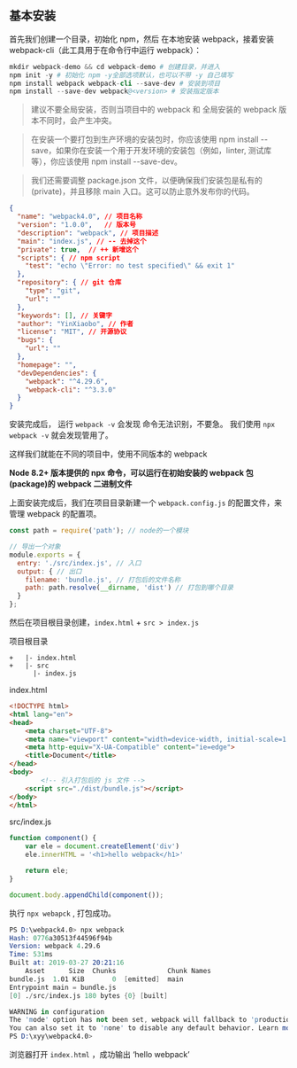 ## 基本安装
首先我们创建一个目录，初始化 npm，然后 在本地安装 webpack，接着安装 webpack-cli（此工具用于在命令行中运行 webpack）：

```s
mkdir webpack-demo && cd webpack-demo # 创建目录，并进入
npm init -y # 初始化 npm -y全部选项默认，也可以不带 -y 自己填写
npm install webpack webpack-cli --save-dev # 安装到项目
npm install --save-dev webpack@<version> # 安装指定版本
```

> 建议不要全局安装，否则当项目中的 webpack 和 全局安装的 webpack 版本不同时，会产生冲突。

> 在安装一个要打包到生产环境的安装包时，你应该使用 npm install --save，如果你在安装一个用于开发环境的安装包（例如，linter, 测试库等），你应该使用 npm install --save-dev。

> 我们还需要调整 package.json 文件，以便确保我们安装包是私有的(private)，并且移除 main 入口。这可以防止意外发布你的代码。

```json
{
  "name": "webpack4.0", // 项目名称
  "version": "1.0.0",   // 版本号
  "description": "webpack", // 项目描述
  "main": "index.js", // -- 去掉这个
  "private": true,  // ++ 新增这个
  "scripts": { // npm script
    "test": "echo \"Error: no test specified\" && exit 1"
  },
  "repository": { // git 仓库
    "type": "git",
    "url": ""
  },
  "keywords": [], // 关键字
  "author": "YinXiaobo", // 作者
  "license": "MIT", // 开源协议
  "bugs": {
    "url": ""
  },
  "homepage": "",
  "devDependencies": {
    "webpack": "^4.29.6",
    "webpack-cli": "^3.3.0"
  }
}
```


安装完成后， 运行 `webpack -v` 会发现 命令无法识别，不要急。
我们使用 `npx webpack -v` 就会发现管用了。

这样我们就能在不同的项目中，使用不同版本的 webpack

**Node 8.2+ 版本提供的 npx 命令，可以运行在初始安装的 webpack 包(package)的 webpack 二进制文件**

上面安装完成后，我们在项目目录新建一个 `webpack.config.js` 的配置文件，来管理 webpack 的配置项。

```js
const path = require('path'); // node的一个模块

// 导出一个对象
module.exports = {
  entry: './src/index.js', // 入口
  output: { // 出口
    filename: 'bundle.js', // 打包后的文件名称
    path: path.resolve(__dirname, 'dist') // 打包到哪个目录
  }
};
```

然后在项目根目录创建，`index.html` + `src > index.js `

项目根目录
```
+   |- index.html
+   |- src
      |- index.js
```

index.html
```html
<!DOCTYPE html>
<html lang="en">
<head>
    <meta charset="UTF-8">
    <meta name="viewport" content="width=device-width, initial-scale=1.0">
    <meta http-equiv="X-UA-Compatible" content="ie=edge">
    <title>Document</title>
</head>
<body>
		<!-- 引入打包后的 js 文件 -->
    <script src="./dist/bundle.js"></script> 
</body>
</html>
```

src/index.js
```js
function component() {
    var ele = document.createElement('div')
    ele.innerHTML = '<h1>hello webpack</h1>'

    return ele;
}

document.body.appendChild(component());

```

执行 `npx webapck` , 打包成功。

```s
PS D:\webpack4.0> npx webpack
Hash: 0776a30513f44596f94b
Version: webpack 4.29.6
Time: 531ms
Built at: 2019-03-27 20:21:16
    Asset      Size  Chunks             Chunk Names
bundle.js  1.01 KiB       0  [emitted]  main
Entrypoint main = bundle.js
[0] ./src/index.js 180 bytes {0} [built]

WARNING in configuration
The 'mode' option has not been set, webpack will fallback to 'production' for this value. Set 'mode' option to 'development' or 'production' to enable defaults for each environment.
You can also set it to 'none' to disable any default behavior. Learn more: https://webpack.js.org/concepts/mode/
PS D:\xyy\webpack4.0>
```

浏览器打开 `index.html` ，成功输出 ‘hello webpack’